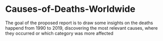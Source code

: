 # Causes-of-Deaths-Worldwide
The goal of the proposed report is to draw some insights on the deaths happend from 1990 to 2019, discovering the most relevant causes,  where they occurred or which category was more affected
